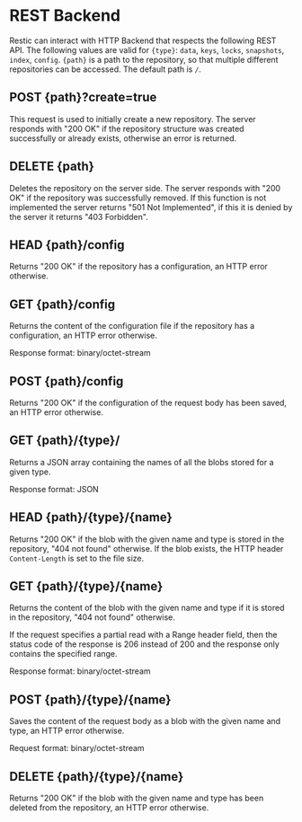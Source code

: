 REST Backend
============

Restic can interact with HTTP Backend that respects the following REST API. The
following values are valid for `{type}`: `data`, `keys`, `locks`, `snapshots`,
`index`, `config`. `{path}` is a path to the repository, so that multiple
different repositories can be accessed. The default path is `/`.

## POST {path}?create=true

This request is used to initially create a new repository. The server responds
with "200 OK" if the repository structure was created successfully or already
exists, otherwise an error is returned.

## DELETE {path}

Deletes the repository on the server side. The server responds with "200 OK" if
the repository was successfully removed. If this function is not implemented
the server returns "501 Not Implemented", if this it is denied by the server it
returns "403 Forbidden".

## HEAD {path}/config

Returns "200 OK" if the repository has a configuration,
an HTTP error otherwise.

## GET {path}/config

Returns the content of the configuration file if the repository has a configuration,
an HTTP error otherwise.

Response format: binary/octet-stream

## POST {path}/config

Returns "200 OK" if the configuration of the request body has been saved,
an HTTP error otherwise.

## GET {path}/{type}/

Returns a JSON array containing the names of all the blobs stored for a given type.

Response format: JSON

## HEAD {path}/{type}/{name}

Returns "200 OK" if the blob with the given name and type is stored in the repository,
"404 not found" otherwise. If the blob exists, the HTTP header `Content-Length`
is set to the file size.

## GET {path}/{type}/{name}

Returns the content of the blob with the given name and type if it is stored in the repository,
"404 not found" otherwise.

If the request specifies a partial read with a Range header field,
then the status code of the response is 206 instead of 200
and the response only contains the specified range.

Response format: binary/octet-stream

## POST {path}/{type}/{name}

Saves the content of the request body as a blob with the given name and type,
an HTTP error otherwise.

Request format: binary/octet-stream

## DELETE {path}/{type}/{name}

Returns "200 OK" if the blob with the given name and type has been deleted from the repository,
an HTTP error otherwise.
